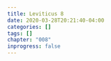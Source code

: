 ```yaml
---
title: Leviticus 8
date: 2020-03-28T20:21:40-04:00
categories: []
tags: []
chapter: "008"
inprogress: false
---
```


